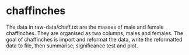 
# chaffinches

<!-- badges: start -->
<!-- badges: end -->

The data in raw-data/chaff.txt are the masses of male and female chaffinches. They are organised as two columns, males and females.
The goal of chaffinches is import and reformat the data, write the reformatted data to file, then summarise, significance test and plot.
